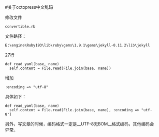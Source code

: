 #关于octopress中文乱码

修改文件

	convertible.rb

文件路径：

	E:\engine\Ruby193\lib\ruby\gems\1.9.1\gems\jekyll-0.11.2\lib\jekyll

27行

	def read_yaml(base, name)
      self.content = File.read(File.join(base, name))
	  
增加 
	
	:encoding => "utf-8"
	
具体如下：

	def read_yaml(base, name)
      self.content = File.read(File.join(base, name), :encoding => "utf-8")

另外，写文章的时候，编码格式一定是__UTF-8无BOM__格式编码，其他编码会异常。